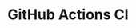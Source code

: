 # GitHub Actions CI


















































































































































































































































































































































































































































































































































































































































































































































































































































































































































































































































































































































































































































































































































































































































































































































































































































































































































































































































































































